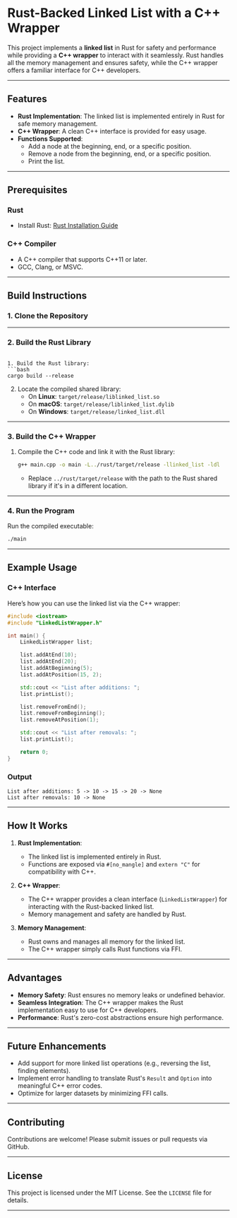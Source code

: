 

# Rust-Backed Linked List with a C++ Wrapper

This project implements a **linked list** in Rust for safety and performance while providing a **C++ wrapper** to interact with it seamlessly. Rust handles all the memory management and ensures safety, while the C++ wrapper offers a familiar interface for C++ developers.

---

## Features

- **Rust Implementation**: The linked list is implemented entirely in Rust for safe memory management.
- **C++ Wrapper**: A clean C++ interface is provided for easy usage.
- **Functions Supported**:
  - Add a node at the beginning, end, or a specific position.
  - Remove a node from the beginning, end, or a specific position.
  - Print the list.

---

## Prerequisites

### Rust
- Install Rust: [Rust Installation Guide](https://www.rust-lang.org/tools/install)

### C++ Compiler
- A C++ compiler that supports C++11 or later.
- GCC, Clang, or MSVC.

---

## Build Instructions

### 1. Clone the Repository



---

### 2. Build the Rust Library


   ```

1. Build the Rust library:
   ```bash
   cargo build --release
   ```

2. Locate the compiled shared library:
   - On **Linux**: `target/release/liblinked_list.so`
   - On **macOS**: `target/release/liblinked_list.dylib`
   - On **Windows**: `target/release/linked_list.dll`

---

### 3. Build the C++ Wrapper


1. Compile the C++ code and link it with the Rust library:
   ```bash
   g++ main.cpp -o main -L../rust/target/release -llinked_list -ldl
   ```

   - Replace `../rust/target/release` with the path to the Rust shared library if it's in a different location.

---

### 4. Run the Program

Run the compiled executable:
```bash
./main
```

---

## Example Usage

### C++ Interface

Here’s how you can use the linked list via the C++ wrapper:

```cpp
#include <iostream>
#include "LinkedListWrapper.h"

int main() {
    LinkedListWrapper list;

    list.addAtEnd(10);
    list.addAtEnd(20);
    list.addAtBeginning(5);
    list.addAtPosition(15, 2);

    std::cout << "List after additions: ";
    list.printList();

    list.removeFromEnd();
    list.removeFromBeginning();
    list.removeAtPosition(1);

    std::cout << "List after removals: ";
    list.printList();

    return 0;
}
```

### Output

```text
List after additions: 5 -> 10 -> 15 -> 20 -> None
List after removals: 10 -> None
```

---


## How It Works

1. **Rust Implementation**:
   - The linked list is implemented entirely in Rust.
   - Functions are exposed via `#[no_mangle]` and `extern "C"` for compatibility with C++.

2. **C++ Wrapper**:
   - The C++ wrapper provides a clean interface (`LinkedListWrapper`) for interacting with the Rust-backed linked list.
   - Memory management and safety are handled by Rust.

3. **Memory Management**:
   - Rust owns and manages all memory for the linked list.
   - The C++ wrapper simply calls Rust functions via FFI.

---

## Advantages

- **Memory Safety**: Rust ensures no memory leaks or undefined behavior.
- **Seamless Integration**: The C++ wrapper makes the Rust implementation easy to use for C++ developers.
- **Performance**: Rust's zero-cost abstractions ensure high performance.

---

## Future Enhancements

- Add support for more linked list operations (e.g., reversing the list, finding elements).
- Implement error handling to translate Rust's `Result` and `Option` into meaningful C++ error codes.
- Optimize for larger datasets by minimizing FFI calls.

---

## Contributing

Contributions are welcome! Please submit issues or pull requests via GitHub.

---

## License

This project is licensed under the MIT License. See the `LICENSE` file for details.

---

